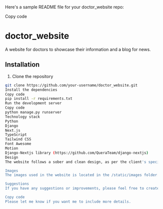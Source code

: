 Here's a sample README file for your doctor_website repo:

Copy code
# doctor_website

A website for doctors to showcase their information and a blog for news.

## Installation

1. Clone the repository
```bash
git clone https://github.com/your-username/doctor_website.git
Install the dependencies
Copy code
pip install -r requirements.txt
Run the development server
Copy code
python manage.py runserver
Technology stack
Python
Django
Next.js
TypeScript
Tailwind CSS
Font Awesome
Motion
Django-Nextjs library (https://github.com/QueraTeam/django-nextjs)
Design
The website follows a sober and clean design, as per the client's specifications. You can view the design on Figma at this link: https://www.figma.com/file/xvKCFZTaWZuIqrwFS5ewmn/Medical-website?node-id=74%3A202&t=440wUFqrhqHGci9r-1

Images
The images used in the website is located in the /static/images folder.

Suggestions
If you have any suggestions or improvements, please feel free to create an issue or a pull request.

Copy code
Please let me know if you want me to include more details.
